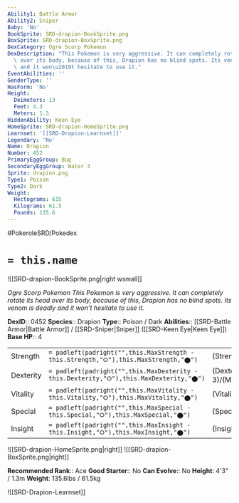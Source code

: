 ```yaml
---
Ability1: Battle Armor
Ability2: Sniper
Baby: 'No'
BookSprite: SRD-drapion-BookSprite.png
BoxSprite: SRD-drapion-BoxSprite.png
DexCategory: Ogre Scorp Pokemon
DexDescription: "This Pokemon is very aggressive. It can completely rotate its head\
  \ over its body, because of this, Drapion has no blind spots. Its venom is deadly\
  \ and it won\u2019t hesitate to use it."
EventAbilities: ''
GenderType: ''
HasForm: 'No'
Height:
  Deimeters: 13
  Feet: 4.3
  Meters: 1.3
HiddenAbility: Keen Eye
HomeSprite: SRD-drapion-HomeSprite.png
Learnset: '[[SRD-Drapion-Learnset]]'
Legendary: 'No'
Name: Drapion
Number: 452
PrimaryEggGroup: Bug
SecondaryEggGroup: Water 3
Sprite: drapion.png
Type1: Poison
Type2: Dark
Weight:
  Hectograms: 615
  Kilograms: 61.5
  Pounds: 135.6
---
```


#PokeroleSRD/Pokedex

# `= this.name`

![[SRD-drapion-BookSprite.png|right wsmall]]

*Ogre Scorp Pokemon*
*This Pokemon is very aggressive. It can completely rotate its head over its body, because of this, Drapion has no blind spots. Its venom is deadly and it won’t hesitate to use it.*

**DexID**:: 0452
**Species**:: Drapion
**Type**:: Poison / Dark
**Abilities**:: [[SRD-Battle Armor|Battle Armor]] / [[SRD-Sniper|Sniper]] ([[SRD-Keen Eye|Keen Eye]])
**Base HP**:: 4

|           |                                                                                        |                                          |
| --------- | -------------------------------------------------------------------------------------- | ---------------------------------------- |
| Strength  | `= padleft(padright("",this.MaxStrength - this.Strength,"⭘"),this.MaxStrength,"⬤")`    | (Strength::2)/(MaxStrength::5)   |
| Dexterity | `= padleft(padright("",this.MaxDexterity - this.Dexterity,"⭘"),this.MaxDexterity,"⬤")` | (Dexterity:: 3)/(MaxDexterity::6) |
| Vitality  | `= padleft(padright("",this.MaxVitality - this.Vitality,"⭘"),this.MaxVitality,"⬤")`    | (Vitality::3)/(MaxVitality::6)   |
| Special   | `= padleft(padright("",this.MaxSpecial - this.Special,"⭘"),this.MaxSpecial,"⬤")`       | (Special::2)/(MaxSpecial::4)     |
| Insight   | `= padleft(padright("",this.MaxInsight - this.Insight,"⭘"),this.MaxInsight,"⬤")`       | (Insight::2)/(MaxInsight::5)     |

![[SRD-drapion-HomeSprite.png|right]]
![[SRD-drapion-BoxSprite.png|right]]

**Recommended Rank**:: Ace
**Good Starter**:: No
**Can Evolve**:: No
**Height**: 4'3" / 1.3m
**Weight**: 135.6lbs / 61.5kg

![[SRD-Drapion-Learnset]]